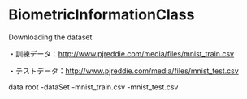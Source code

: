 # BiometricInformationClass

Downloading the dataset

・訓練データ：http://www.pjreddie.com/media/files/mnist_train.csv

・テストデータ：http://www.pjreddie.com/media/files/mnist_test.csv

data root
-dataSet
 -mnist_train.csv
 -mnist_test.csv

